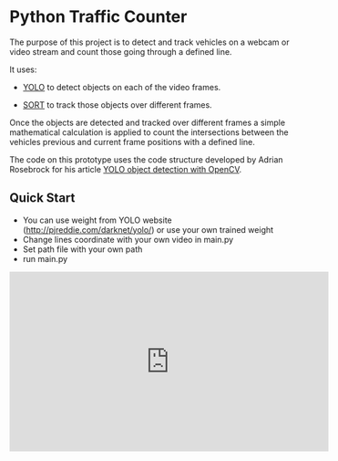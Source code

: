 # Python Traffic Counter

The purpose of this project is to detect and track vehicles on a webcam or video stream and count those going through a defined line. 

It uses:

* [YOLO](https://www.pyimagesearch.com/2018/11/12/yolo-object-detection-with-opencv) to detect objects on each of the video frames.

* [SORT](https://github.com/abewley/sort) to track those objects over different frames.

Once the objects are detected and tracked over different frames a simple mathematical calculation is applied to count the intersections between the vehicles previous and current frame positions with a defined line.

The code on this prototype uses the code structure developed by Adrian Rosebrock for his article [YOLO object detection with OpenCV](https://www.pyimagesearch.com/2018/11/12/yolo-object-detection-with-opencv).

## Quick Start
 - You can use weight from YOLO website (http://pjreddie.com/darknet/yolo/) or use your own trained weight
 - Change lines coordinate with your own video in main.py
 - Set path file with your own path
 - run main.py 

<iframe width="560" height="315" src="https://www.youtube.com/embed/FDZiLg3_S64" frameborder="0" allow="accelerometer; autoplay; encrypted-media; gyroscope; picture-in-picture" allowfullscreen></iframe>
